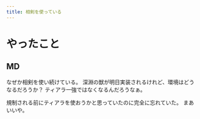 ```yaml
---
title: 相剣を使っている
---
```


# やったこと

## MD

なぜか相剣を使い続けている。
深淵の獣が明日実装されるけれど、環境はどうなるだろうか？
ティアラ一強ではなくなるんだろうなぁ。

規制される前にティアラを使おうかと思っていたのに完全に忘れていた。
まあいいや。
